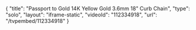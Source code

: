 {
    "title": "Passport to Gold 14K Yellow Gold 3.6mm 18\" Curb Chain",
    "type": "solo",
    "layout": "iframe-static",
    "videoId": "112334918",
    "url": "\/tvpembed\/112334918"
}
